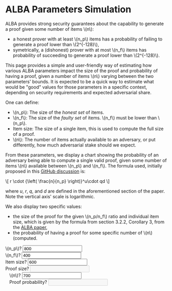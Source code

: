 # ALBA Parameters Simulation

ALBA provides strong security guarantees about the capability to generate a proof given some number of items \\(n\\):

* a honest prover with at least \\(n_p\\) items has a probability of
  failing to generate a proof lower than \\(2^{-128}\\),
* symetrically, a (dishonest) prover with at most \\(n_f\\) items
  has probability of succeeding to generate a proof lower than
  \\(2^{-128}\\).

This page provides a simple and user-friendly way of estimating how
various ALBA parameters impact the size of the proof and probability
of having a proof, given a number of items \\(n\\) varying between
the two parameters' bounds. It is expected to be a quick way to
estimate what would be "good" values for those parameters in a
specific context, depending on security requirements and expected
adversarial share.

One can define:

* \\(n_p\\): The size of the _honest set_ of items.
* \\(n_f\\): The size of the _faulty set_ of items. \\(n_f\\) must be lower than \\(n_p\\).
* Item size: The size of a single item, this is used to compute the full size of a proof.
* \\(n\\): The number of items actually available to an adversary, or put differently, how much adversarial stake should we expect.

From these parameters, we display a chart showing the probability of
an adversary being able to compute a single valid proof, given some
number of items \\(n\\) available between \\(n_p\\) and
\\(n_f\\). The formula used, initially proposed in this [GitHub
discussion](https://github.com/cardano-scaling/alba/discussions/17)
is:

\\[
 r \cdot {\left( \frac{n}{n_p} \right)}^u\cdot qd
\\]

where _u_, _r_, _q_, and _d_ are defined in the aforementioned
section of the paper. Note the vertical axis' scale is logarithmic.

We also display two specific values:

* the size of the proof for the given \\(n_p/n_f\\) ratio and individual
  item size, which is given by the formula from section 3.2.2,
  Corollary 3, from the [ALBA
  paper](https://iohk.io/en/research/library/papers/approximate-lower-bound-arguments/),
* the probability of having a proof for some specific number of \\(n\\) (computed.

<div class="col col-md-8">
  <div class="row">
    <div id="chart" class="row" style="width: 100%; margin: auto;" >
      <canvas id="main_chart"></canvas>
    </div>
  </div>
  <div class="row g-3" style="margin: auto;">
    <div class="col col-md-3">
        <label for="n_p" class="form-label">\(n_p\)<span class="help" data-bs-toggle="tooltip" title="Expected number of honest set of items.">?</span></label>
        <input type="number" step="10" class="form-control" id="n_p" value="800">
    </div>
    <div class="col col-md-3">
        <label for="n_f" class="form-label">\(n_f\)<span class="help" data-bs-toggle="tooltip" title="Expected number of faulty set of items.">?</span></label>
        <input type="number" step="10" class="form-control" id="n_f" value="400">
    </div>
    <div class="col col-md-3">
        <label for="item" class="form-label">Item size<span class="help" data-bs-toggle="tooltip" title="Size of a single item.">?</span></label>
        <input type="number" step="10" class="form-control" id="item" value="600">
    </div>
    <div class="col col-md-3">
        <label for="proof_size" class="form-label">Proof size<span class="help" data-bs-toggle="tooltip" title="Total size of proof.">?</span></label>
        <input type="number" class="form-control" id="proof_size" disabled>
    </div>
  </div>
  <div class="row g-3" style="width: 95%; margin: auto;">
    <div class="col col-md-3">
        <label for="n" class="form-label">\(n\)<span class="help" data-bs-toggle="tooltip" title="Number of items actually available.">?</span></label>
        <input type="number" step="10" class="form-control" id="n" value="700">
    </div>
    <div class="col col-md-3">
        <label for="proof_proba" class="form-label">Proof probability<span class="help" data-bs-toggle="tooltip" title="Probability of having a proof for some number of items.">?</span></label>
        <input type="number" class="form-control" id="proof_proba" disabled>
    </div>
    <div class="col-md-3"/>
  </div>
</div>
